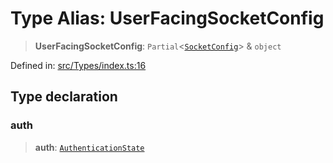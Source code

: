 # Type Alias: UserFacingSocketConfig

> **UserFacingSocketConfig**: `Partial`\<[`SocketConfig`](SocketConfig.md)\> & `object`

Defined in: [src/Types/index.ts:16](https://github.com/Riders004/Tv/blob/3d6aaf6f3efb499dc9d0ca82bb24083bb45a8478/src/Types/index.ts#L16)

## Type declaration

### auth

> **auth**: [`AuthenticationState`](AuthenticationState.md)
